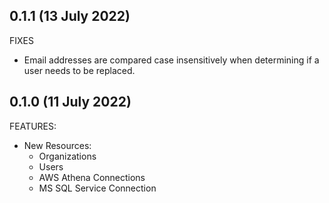 ## 0.1.1 (13 July 2022)

FIXES

* Email addresses are compared case insensitively when determining if a user
  needs to be replaced.

## 0.1.0 (11 July 2022)

FEATURES:

* New Resources:
    - Organizations
    - Users
    - AWS Athena Connections
    - MS SQL Service Connection
